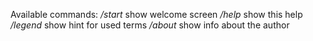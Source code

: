 Available commands:
*/start* show welcome screen
*/help* show this help
*/legend* show hint for used terms
*/about* show info about the author